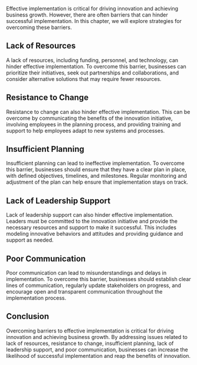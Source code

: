 
Effective implementation is critical for driving innovation and achieving business growth. However, there are often barriers that can hinder successful implementation. In this chapter, we will explore strategies for overcoming these barriers.

Lack of Resources
-----------------

A lack of resources, including funding, personnel, and technology, can hinder effective implementation. To overcome this barrier, businesses can prioritize their initiatives, seek out partnerships and collaborations, and consider alternative solutions that may require fewer resources.

Resistance to Change
--------------------

Resistance to change can also hinder effective implementation. This can be overcome by communicating the benefits of the innovation initiative, involving employees in the planning process, and providing training and support to help employees adapt to new systems and processes.

Insufficient Planning
---------------------

Insufficient planning can lead to ineffective implementation. To overcome this barrier, businesses should ensure that they have a clear plan in place, with defined objectives, timelines, and milestones. Regular monitoring and adjustment of the plan can help ensure that implementation stays on track.

Lack of Leadership Support
--------------------------

Lack of leadership support can also hinder effective implementation. Leaders must be committed to the innovation initiative and provide the necessary resources and support to make it successful. This includes modeling innovative behaviors and attitudes and providing guidance and support as needed.

Poor Communication
------------------

Poor communication can lead to misunderstandings and delays in implementation. To overcome this barrier, businesses should establish clear lines of communication, regularly update stakeholders on progress, and encourage open and transparent communication throughout the implementation process.

Conclusion
----------

Overcoming barriers to effective implementation is critical for driving innovation and achieving business growth. By addressing issues related to lack of resources, resistance to change, insufficient planning, lack of leadership support, and poor communication, businesses can increase the likelihood of successful implementation and reap the benefits of innovation.
